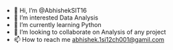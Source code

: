 - 👋 Hi, I’m @AbhishekSIT16
- 👀 I’m interested Data Analysis
- 🌱 I’m currently learning Python
- 💞️ I’m looking to collaborate on Analysis of any project
- 📫 How to reach me abhishek.1si12ch001@gamil.com

<!---
AbhishekSIT16/AbhishekSIT16 is a ✨ special ✨ repository because its `README.md` (this file) appears on your GitHub profile.
You can click the Preview link to take a look at your changes.
--->
